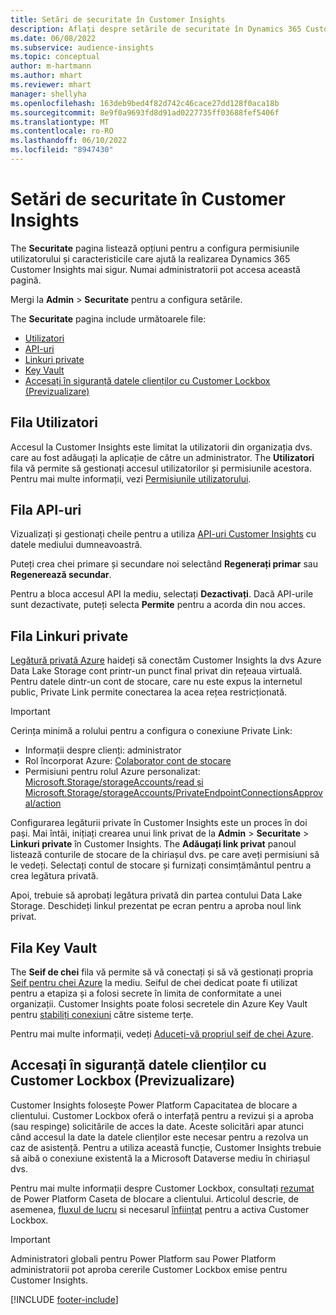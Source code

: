 ```yaml
---
title: Setări de securitate în Customer Insights
description: Aflați despre setările de securitate în Dynamics 365 Customer Insights.
ms.date: 06/08/2022
ms.subservice: audience-insights
ms.topic: conceptual
author: m-hartmann
ms.author: mhart
ms.reviewer: mhart
manager: shellyha
ms.openlocfilehash: 163deb9bed4f82d742c46cace27dd128f0aca18b
ms.sourcegitcommit: 8e9f0a9693fd8d91ad0227735ff03688fef5406f
ms.translationtype: MT
ms.contentlocale: ro-RO
ms.lasthandoff: 06/10/2022
ms.locfileid: "8947430"
---
```

# <a name="security-settings-in-customer-insights"></a>Setări de securitate în Customer Insights

The **Securitate** pagina listează opțiuni pentru a configura permisiunile utilizatorului și caracteristicile care ajută la realizarea Dynamics 365 Customer Insights mai sigur. Numai administratorii pot accesa această pagină.

Mergi la **Admin** > **Securitate** pentru a configura setările.

The **Securitate** pagina include următoarele file:

- [Utilizatori](#users-tab)
- [API-uri](#apis-tab)
- [Linkuri private](#private-links-tab)
- [Key Vault](#key-vault-tab)
- [Accesați în siguranță datele clienților cu Customer Lockbox (Previzualizare)](#securely-access-customer-data-with-customer-lockbox-preview)

## <a name="users-tab"></a>Fila Utilizatori

Accesul la Customer Insights este limitat la utilizatorii din organizația dvs. care au fost adăugați la aplicație de către un administrator. The **Utilizatori** fila vă permite să gestionați accesul utilizatorilor și permisiunile acestora. Pentru mai multe informații, vezi [Permisiunile utilizatorului](permissions.md).

## <a name="apis-tab"></a>Fila API-uri

Vizualizați și gestionați cheile pentru a utiliza [API-uri Customer Insights](apis.md) cu datele mediului dumneavoastră.

Puteți crea chei primare și secundare noi selectând **Regenerați primar** sau **Regenerează secundar**. 

Pentru a bloca accesul API la mediu, selectați **Dezactivați**. Dacă API-urile sunt dezactivate, puteți selecta **Permite** pentru a acorda din nou acces.

## <a name="private-links-tab"></a>Fila Linkuri private

[Legătură privată Azure](/azure/private-link/private-link-overview) haideți să conectăm Customer Insights la dvs Azure Data Lake Storage cont printr-un punct final privat din rețeaua virtuală. Pentru datele dintr-un cont de stocare, care nu este expus la internetul public, Private Link permite conectarea la acea rețea restricționată.

> [!IMPORTANT]
> Cerința minimă a rolului pentru a configura o conexiune Private Link:
>
> - Informații despre clienți: administrator
> - Rol încorporat Azure: [Colaborator cont de stocare](/azure/role-based-access-control/built-in-roles#storage-account-contributor)
> - Permisiuni pentru rolul Azure personalizat: [Microsoft.Storage/storageAccounts/read și Microsoft.Storage/storageAccounts/PrivateEndpointConnectionsApproval/action](/azure/role-based-access-control/resource-provider-operations#microsoftstorage)
>

Configurarea legăturii private în Customer Insights este un proces în doi pași. Mai întâi, inițiați crearea unui link privat de la **Admin** > **Securitate** > **Linkuri private** în Customer Insights. The **Adăugați link privat** panoul listează conturile de stocare de la chiriașul dvs. pe care aveți permisiuni să le vedeți. Selectați contul de stocare și furnizați consimțământul pentru a crea legătura privată.

Apoi, trebuie să aprobați legătura privată din partea contului Data Lake Storage. Deschideți linkul prezentat pe ecran pentru a aproba noul link privat.

## <a name="key-vault-tab"></a>Fila Key Vault

The **Seif de chei** fila vă permite să vă conectați și să vă gestionați propria [Seif pentru chei Azure](/azure/key-vault/general/basic-concepts) la mediu.
Seiful de chei dedicat poate fi utilizat pentru a etapiza și a folosi secrete în limita de conformitate a unei organizații. Customer Insights poate folosi secretele din Azure Key Vault pentru [stabiliți conexiuni](connections.md) către sisteme terțe.

Pentru mai multe informații, vedeți [Aduceți-vă propriul seif de chei Azure](use-azure-key-vault.md).

## <a name="securely-access-customer-data-with-customer-lockbox-preview"></a>Accesați în siguranță datele clienților cu Customer Lockbox (Previzualizare)

Customer Insights folosește Power Platform Capacitatea de blocare a clientului. Customer Lockbox oferă o interfață pentru a revizui și a aproba (sau respinge) solicitările de acces la date. Aceste solicitări apar atunci când accesul la date la datele clienților este necesar pentru a rezolva un caz de asistență. Pentru a utiliza această funcție, Customer Insights trebuie să aibă o conexiune existentă la a Microsoft Dataverse mediu în chiriașul dvs.

Pentru mai multe informații despre Customer Lockbox, consultați [rezumat](/power-platform/admin/about-lockbox#summary) de Power Platform Caseta de blocare a clientului. Articolul descrie, de asemenea, [fluxul de lucru](/power-platform/admin/about-lockbox#workflow) si necesarul [înființat](/power-platform/admin/about-lockbox#enable-the-lockbox-policy) pentru a activa Customer Lockbox.

> [!IMPORTANT]
> Administratori globali pentru Power Platform sau Power Platform administratorii pot aproba cererile Customer Lockbox emise pentru Customer Insights.

[!INCLUDE [footer-include](includes/footer-banner.md)]
